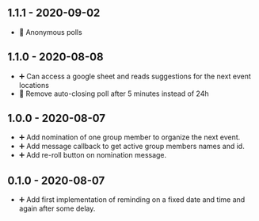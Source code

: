 ## 1.1.1 - 2020-09-02

* 🔨 Anonymous polls

## 1.1.0 - 2020-08-08

* ➕ Can access a google sheet and reads suggestions for the next event locations
* 🔨 Remove auto-closing poll after 5 minutes instead of 24h

## 1.0.0 - 2020-08-07

* ➕ Add nomination of one group member to organize the next event.
* ➕ Add message callback to get active group members names and id. 
* ➕ Add re-roll button on nomination message.


## 0.1.0 - 2020-08-07

* ➕ Add first implementation of reminding on a fixed date and time and again after some delay. 
